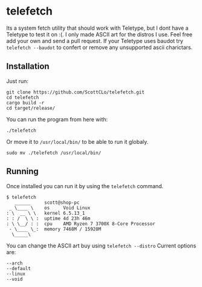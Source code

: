 # telefetch
Its a system fetch utility that should work with Teletype, but I dont have a Teletype to test it on :(. I only made ASCII art for the distros I use. Feel free add your own and send a pull request. If your Teletype uses baudot try ```telefetch --baudot``` to confert or remove any unsupported ascii charictars.
## Installation
Just run:
```console
git clone https://github.com/ScottCLo/telefetch.git
cd telefetch
cargo build -r
cd target/release/
```
You can run the program from here with:
```console
./telefetch
```
Or move it to ```/usr/local/bin/``` to be able to run it globaly.
```console
sudo mv ./telefetch /usr/local/bin/
```
## Running
Once installed you can run it by using the ```telefetch``` command.
```console
$ telefetch
   ______     scott@shop-pc
 _ \____ \    os     Void Linux
: \  __ \ \   kernel 6.5.13_1
: : /  \ \ :  uptime 4d 23h 46m
: \ \__/ : :  cpu    AMD Ryzen 7 3700X 8-Core Processor
 - \____ \_:  memory 7468M / 15920M
  \_____\

```
You can change the ASCII art buy using ```telefetch --distro``` Current options are:
```console
--arch
--default
--linux
--void
```
